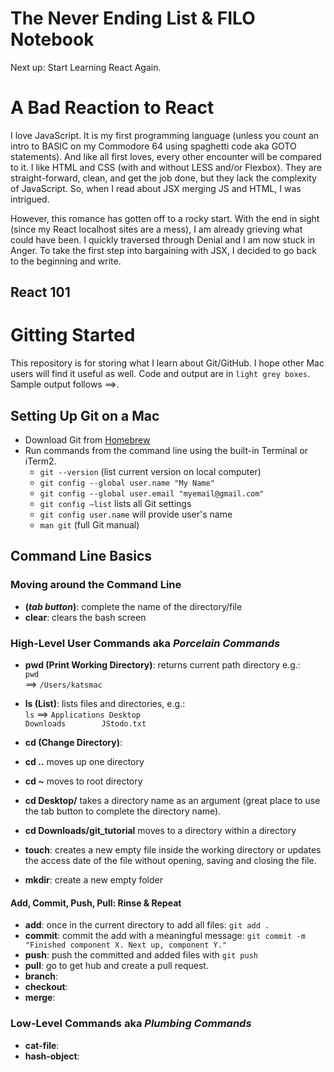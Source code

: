 
# The Never Ending List & FILO Notebook

Next up: Start Learning React Again.

# A Bad Reaction to React

I love JavaScript. It is my first programming language (unless you count an intro to BASIC on my Commodore 64 using spaghetti code aka GOTO statements). And like all first loves, every other encounter will be compared to it. I like HTML and CSS (with and without LESS and/or Flexbox). They are straight-forward, clean, and get the job done, but they lack the complexity of JavaScript. So, when I read about JSX merging JS and HTML, I was intrigued. 

However, this romance has gotten off to a rocky start. With the end in sight (since my React localhost sites are a mess), I am already grieving what could have been. I quickly traversed through Denial and I am now stuck in Anger. To take the first step into bargaining with JSX, I decided to go back to the beginning and write.

## React 101



# Gitting Started

This repository is for storing what I learn about Git/GitHub. I hope other Mac users will find it useful as well. 
Code and output are in `light grey boxes`. Sample output follows ==>.

## Setting Up Git on a Mac
+ Download Git from [Homebrew](https://brew.sh/)
+ Run commands from the command line using the built-in Terminal or iTerm2.
  + `git --version` (list current version on local computer)
  + `git config --global user.name "My Name"`
  + `git config --global user.email "myemail@gmail.com"`
  + `git config –list` lists all Git settings
  + `git config user.name` will provide user's name
  + `man git` (full Git manual)


## Command Line Basics
### Moving around the Command Line
+	**(*tab button*)**: complete the name of the directory/file
+	**clear**: clears the bash screen

### High-Level User Commands aka *Porcelain Commands*
+	**pwd (Print Working Directory)**: returns current path directory e.g.:  
```pwd```  
  ==> ```/Users/katsmac```
+	**ls (List)**: lists files and directories, e.g.:  
```ls```
==>
```Applications	Desktop```  
```Downloads		JStodo.txt```

+	**cd (Change Directory)**:
  +	**cd ..** moves up one directory
  + **cd ~** moves to root directory
  +	**cd Desktop/**	takes a directory name as an argument (great place to use the tab button to complete the directory name).
  +	**cd Downloads/git_tutorial**	moves to a directory within a directory
+	**touch**: creates a new empty file inside the working directory or updates the access date of the file without opening, saving and closing the file. 
+	**mkdir**: create a new empty folder

#### Add, Commit, Push, Pull: Rinse & Repeat

+	**add**: once in the current directory to add all files: ```git add .```
+	**commit**: commit the add with a meaningful message: ```git commit -m "Finished component X. Next up, component Y."```
+	**push**: push the committed and added files with ```git push```
+	**pull**: go to get hub and create a pull request.
+	**branch**: 
+	**checkout**: 
+	**merge**: 

### Low-Level Commands aka *Plumbing Commands*
+	**cat-file**: 
+	**hash-object**: 
